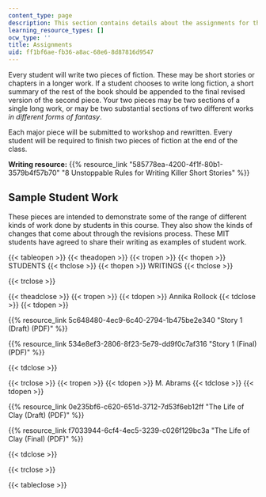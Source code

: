 ```yaml
---
content_type: page
description: This section contains details about the assignments for the course.
learning_resource_types: []
ocw_type: ''
title: Assignments
uid: ff1bf6ae-fb36-a8ac-68e6-8d87816d9547
---
```


Every student will write two pieces of fiction. These may be short stories or chapters in a longer work. If a student chooses to write long fiction, a short summary of the rest of the book should be appended to the final revised version of the second piece. Your two pieces may be two sections of a single long work, or may be two substantial sections of two different works _in different forms of fantasy_.

Each major piece will be submitted to workshop and rewritten. Every student will be required to finish two pieces of fiction at the end of the class.

**Writing resource:** {{% resource_link "585778ea-4200-4f1f-80b1-3579b4f57b70" "8 Unstoppable Rules for Writing Killer Short Stories" %}}

Sample Student Work
-------------------

These pieces are intended to demonstrate some of the range of different kinds of work done by students in this course. They also show the kinds of changes that come about through the revisions process. These MIT students have agreed to share their writing as examples of student work.

{{< tableopen >}}
{{< theadopen >}}
{{< tropen >}}
{{< thopen >}}
STUDENTS
{{< thclose >}}
{{< thopen >}}
WRITINGS
{{< thclose >}}

{{< trclose >}}

{{< theadclose >}}
{{< tropen >}}
{{< tdopen >}}
Annika Rollock
{{< tdclose >}}
{{< tdopen >}}


{{% resource_link 5c648480-4ec9-6c40-2794-1b475be2e340 "Story 1 (Draft) (PDF)" %}}

{{% resource_link 534e8ef3-2806-8f23-5e79-dd9f0c7af316 "Story 1 (Final) (PDF)" %}}


{{< tdclose >}}

{{< trclose >}}
{{< tropen >}}
{{< tdopen >}}
M. Abrams
{{< tdclose >}}
{{< tdopen >}}


{{% resource_link 0e235bf6-c620-651d-3712-7d53f6eb12ff "The Life of Clay (Draft) (PDF)" %}}

{{% resource_link f7033944-6cf4-4ec5-3239-c026f129bc3a "The Life of Clay (Final) (PDF)" %}}


{{< tdclose >}}

{{< trclose >}}

{{< tableclose >}}